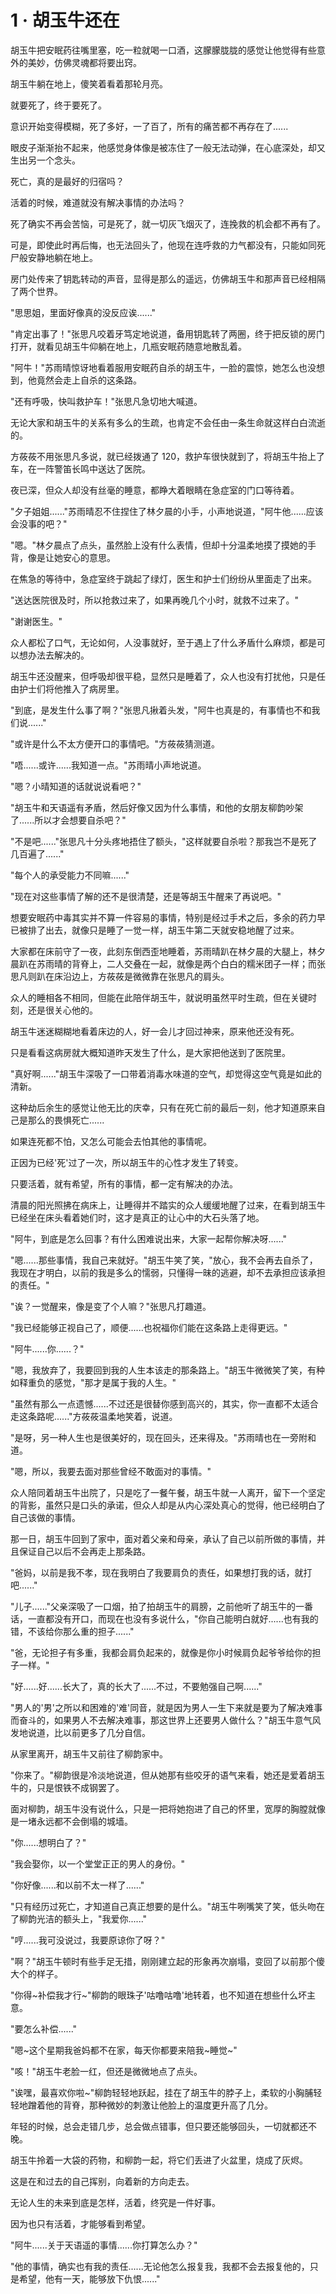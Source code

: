 <link rel="stylesheet" href="../styles/text.css" />
<h1>1 · 胡玉牛还在</h1>

胡玉牛把安眠药往嘴里塞，吃一粒就喝一口酒，这朦朦胧胧的感觉让他觉得有些意外的美妙，仿佛灵魂都将要出窍。

胡玉牛躺在地上，傻笑着看着那轮月亮。

就要死了，终于要死了。

意识开始变得模糊，死了多好，一了百了，所有的痛苦都不再存在了......

眼皮子渐渐抬不起来，他感觉身体像是被冻住了一般无法动弹，在心底深处，却又生出另一个念头。

死亡，真的是最好的归宿吗？

活着的时候，难道就没有解决事情的办法吗？

死了确实不再会苦恼，可是死了，就一切灰飞烟灭了，连挽救的机会都不再有了。

可是，即使此时再后悔，也无法回头了，他现在连呼救的力气都没有，只能如同死尸般安静地躺在地上。

房门处传来了钥匙转动的声音，显得是那么的遥远，仿佛胡玉牛和那声音已经相隔了两个世界。

"思思姐，里面好像真的没反应诶......"

"肯定出事了！"张思凡咬着牙笃定地说道，备用钥匙转了两圈，终于把反锁的房门打开，就看见胡玉牛仰躺在地上，几瓶安眠药随意地散乱着。

"阿牛！"苏雨晴惊讶地看着服用安眠药自杀的胡玉牛，一脸的震惊，她怎么也没想到，他竟然会走上自杀的这条路。

"还有呼吸，快叫救护车！"张思凡急切地大喊道。

无论大家和胡玉牛的关系有多么的生疏，也肯定不会任由一条生命就这样白白流逝的。

方莜莜不用张思凡多说，就已经拨通了 120，救护车很快就到了，将胡玉牛抬上了车，在一阵警笛长鸣中送达了医院。

夜已深，但众人却没有丝毫的睡意，都睁大着眼睛在急症室的门口等待着。

"夕子姐姐......"苏雨晴忍不住捏住了林夕晨的小手，小声地说道，"阿牛他......应该会没事的吧？"

"嗯。"林夕晨点了点头，虽然脸上没有什么表情，但却十分温柔地摸了摸她的手背，像是让她安心的意思。

在焦急的等待中，急症室终于跳起了绿灯，医生和护士们纷纷从里面走了出来。

"送达医院很及时，所以抢救过来了，如果再晚几个小时，就救不过来了。"

"谢谢医生。"

众人都松了口气，无论如何，人没事就好，至于遇上了什么矛盾什么麻烦，都是可以想办法去解决的。

胡玉牛还没醒来，但呼吸却很平稳，显然只是睡着了，众人也没有打扰他，只是任由护士们将他推入了病房里。

"到底，是发生什么事了啊？"张思凡揪着头发，"阿牛也真是的，有事情也不和我们说......"

"或许是什么不太方便开口的事情吧。"方莜莜猜测道。

"唔......或许......我知道一点。"苏雨晴小声地说道。

"嗯？小晴知道的话就说说看吧？"

"胡玉牛和天语遥有矛盾，然后好像又因为什么事情，和他的女朋友柳韵吵架了......所以才会想要自杀吧？"

"不是吧......"张思凡十分头疼地捂住了额头，"这样就要自杀啦？那我岂不是死了几百遍了......"

"每个人的承受能力不同嘛......"

"现在对这些事情了解的还不是很清楚，还是等胡玉牛醒来了再说吧。"

想要安眠药中毒其实并不算一件容易的事情，特别是经过手术之后，多余的药力早已被排了出去，就像只是睡了一觉一样，胡玉牛第二天就安稳地醒了过来。

大家都在床前守了一夜，此刻东倒西歪地睡着，苏雨晴趴在林夕晨的大腿上，林夕晨趴在苏雨晴的背脊上，二人交叠在一起，就像是两个白白的糯米团子一样；而张思凡则趴在床沿边上，方莜莜是微微靠在张思凡的肩头。

众人的睡相各不相同，但能在此陪伴胡玉牛，就说明虽然平时生疏，但在关键时刻，还是很关心他的。

胡玉牛迷迷糊糊地看着床边的人，好一会儿才回过神来，原来他还没有死。

只是看看这病房就大概知道昨天发生了什么，是大家把他送到了医院里。

"真好啊......"胡玉牛深吸了一口带着消毒水味道的空气，却觉得这空气竟是如此的清新。

这种劫后余生的感觉让他无比的庆幸，只有在死亡前的最后一刻，他才知道原来自己是那么的畏惧死亡......

如果连死都不怕，又怎么可能会去怕其他的事情呢。

正因为已经'死'过了一次，所以胡玉牛的心性才发生了转变。

只要活着，就有希望，所有的事情，都一定有解决的办法。

清晨的阳光照拂在病床上，让睡得并不踏实的众人缓缓地醒了过来，在看到胡玉牛已经坐在床头看着她们时，这才是真正的让心中的大石头落了地。

"阿牛，到底是怎么回事？有什么困难说出来，大家一起帮你解决呀......"

"嗯......那些事情，我自己来就好。"胡玉牛笑了笑，"放心，我不会再去自杀了，我现在才明白，以前的我是多么的懦弱，只懂得一昧的逃避，却不去承担应该承担的责任。"

"诶？一觉醒来，像是变了个人嘛？"张思凡打趣道。

"我已经能够正视自己了，顺便......也祝福你们能在这条路上走得更远。"

"阿牛......你......？"

"嗯，我放弃了，我要回到我的人生本该走的那条路上。"胡玉牛微微笑了笑，有种如释重负的感觉，"那才是属于我的人生。"

"虽然有那么一点遗憾......不过还是很替你感到高兴的，其实，你一直都不太适合走这条路呢......"方莜莜温柔地笑着，说道。

"是呀，另一种人生也是很美好的，现在回头，还来得及。"苏雨晴也在一旁附和道。

"嗯，所以，我要去面对那些曾经不敢面对的事情。"

众人陪同着胡玉牛出院了，只是吃了一餐午餐，胡玉牛就一人离开，留下一个坚定的背影，虽然只是口头的承诺，但众人却是从内心深处真心的觉得，他已经明白了自己该做的事情。

那一日，胡玉牛回到了家中，面对着父亲和母亲，承认了自己以前所做的事情，并且保证自己以后不会再走上那条路。

"爸妈，以前是我不孝，现在我明白了我要肩负的责任，如果想打我的话，就打吧......"

"儿子......"父亲深吸了一口烟，拍了拍胡玉牛的肩膀，之前他听了胡玉牛的一番话，一直都没有开口，而现在也没有多说什么，"你自己能明白就好......也有我的错，不该给你那么重的担子......"

"爸，无论担子有多重，我都会肩负起来的，就像是你小时候肩负起爷爷给你的担子一样。"

"好......好......长大了，真的长大了......不过，不要勉强自己啊......"

"男人的'男'之所以和困难的'难'同音，就是因为男人一生下来就是要为了解决难事而奋斗的，如果男人不去解决难事，那这世界上还要男人做什么？"胡玉牛意气风发地说道，比以前更多了几分自信。

从家里离开，胡玉牛又前往了柳韵家中。

"你来了。"柳韵很是冷淡地说道，但从她那有些咬牙的语气来看，她还是爱着胡玉牛的，只是恨铁不成钢罢了。

面对柳韵，胡玉牛没有说什么，只是一把将她抱进了自己的怀里，宽厚的胸膛就像是一堵永远都不会倒塌的城墙。

"你......想明白了？"

"我会娶你，以一个堂堂正正的男人的身份。"

"你好像......和以前不太一样了......"

"只有经历过死亡，才知道自己真正想要的是什么。"胡玉牛咧嘴笑了笑，低头吻在了柳韵光洁的额头上，"我爱你......"

"哼......我可没说过，我要原谅你了呀？"

"啊？"胡玉牛顿时有些手足无措，刚刚建立起的形象再次崩塌，变回了以前那个傻大个的样子。

"你得\~补偿我才行\~"柳韵的眼珠子'咕噜咕噜'地转着，也不知道在想些什么坏主意。

"要怎么补偿......"

"嗯\~这个星期我爸妈都不在家，每天你都要来陪我\~睡觉\~"

"咳！"胡玉牛老脸一红，但还是微微地点了点头。

"诶嘿，最喜欢你啦\~"柳韵轻轻地跃起，挂在了胡玉牛的脖子上，柔软的小胸脯轻轻地蹭着他的背脊，那种微妙的刺激让他脸上的温度更升高了几分。

年轻的时候，总会走错几步，总会做点错事，但只要还能够回头，一切就都还不晚。

胡玉牛拎着一大袋的药物，和柳韵一起，将它们丢进了火盆里，烧成了灰烬。

这是在和过去的自己挥别，向着新的方向走去。

无论人生的未来到底是怎样，活着，终究是一件好事。

因为也只有活着，才能够看到希望。

"阿牛......关于天语遥的事情......你打算怎么办？"

"他的事情，确实也有我的责任......无论他怎么报复我，我都不会去报复他的，只是希望，他有一天，能够放下仇恨......"
